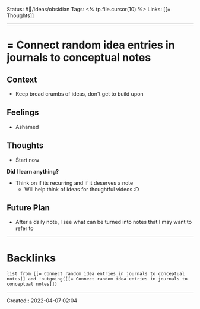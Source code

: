 Status: #💭/ideas/obsidian
Tags: <% tp.file.cursor(10) %>
Links: [[= Thoughts]]
___
# = Connect random idea entries in journals to conceptual notes
## Context
- Keep bread crumbs of ideas, don't get to build upon

## Feelings
 - Ashamed

## Thoughts
- Start now

**Did I learn anything?**
- Think on if its recurring and if it deserves a note
	- Will help think of ideas for thoughtful videos :D
## Future Plan
- After a daily note, I see what can be turned into notes that I may want to refer to
___
# Backlinks
```dataview
list from [[= Connect random idea entries in journals to conceptual notes]] and !outgoing([[= Connect random idea entries in journals to conceptual notes]])
```
___
Created::  2022-04-07 02:04


